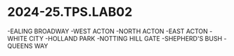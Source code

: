 # 2024-25.TPS.LAB02
-EALING BROADWAY
-WEST ACTON
-NORTH ACTON
-EAST ACTON
-WHITE CITY
-HOLLAND PARK
-NOTTING HILL GATE
-SHEPHERD'S BUSH
-QUEENS WAY